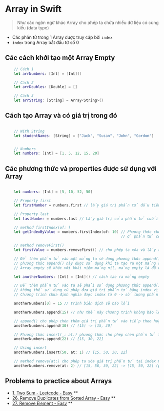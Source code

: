 # Array in Swift

> Như các ngôn ngữ khác Array cho phép ta chứa nhiều dữ liệu có cùng kiểu (data type) 

- Các phần tử trong 1 Array được truy cập bởi `index`
- `index` trong Array bắt đầu từ số 0

## Các cách khởi tạo một Array Empty

``` swift
    // Cách 1
    let arrNumbers: [Int] = [Int]()

    // Cách 2
    let arrDoubles: [Double] = []

    // Cách 3 
    let arrString: [String] = Array<String>()
```

## Cách tạo Array và có giá trị trong đó

``` swift

    // With String
    let studentNames: [String] = ["Jack", "Susan", "John", "Gordon"]


    // Numbers
    let numbers: [Int] = [1, 5, 12, 15, 20]
```

## Các phương thức và properties được sử dụng với Array

``` swift

    let numbers: [Int] = [5, 10, 52, 50]

    // Property first
    let firstNumber = numbers.first // lấy giá trị phần tử đầu tiên trong mảng số nguyên numbers -> firstNumber sẽ có giá trị là 5

    // Property last
    let lastNumber = numbers.last // Lấy giá trị của phần tử cuối cùng trong mảng numbers -> lastNumber sẽ có giá trị là 50

    // method firstIndex(of: )
    let getIndexByValue = numbers.firstIndex(of: 10) // Phương thức cho phép ta lấy index tại phần tử có giá trị tương ứng
                                                     // ở phần tử có giá trị là 10 thì index là 1

    // method removeFirst()
    let firstValue = numbers.removeFirst() // cho phép ta xóa và lấy ra giá trị phần tử đầu tiên -> firstValue sẽ bằng 5

    // Để thêm phần tử vào một mảng ta sẽ dùng phương thức append()
    // phương thức append() này được sử dụng khi ta tạo ra một mảng rỗng chưa có bất kì phần tử nào trong mảng
    // Array empty sẽ khác với khái niệm mảng nil, mảng empty là đã được cấp phát trên vùng nhớ còn mảng optional nil thì chưa được cấp phát trên memory

    let anotherNumbers: [Int] = [Int]() // cách tạo ra mảng empty

    // Để thêm phần tử vào ta sẽ phải sử dụng phương thức append()
    // không thể sử dụng cú pháp đưa giá trị phần tử bằng index vì lúc này chưa có bất kì phần tử giá trị nào trong mảng
    // Chương trình chưa định nghĩa được index từ 0 -> số lượng phần tử có trong mảng

    anotherNumbers[0] = 15 // trình biên dịch sẽ báo lỗi

    anotherNumbers.append(15) // như thế này chương trình không báo lỗi -> anotherNumbers[0] có giá trị là 15 vì append sẽ chèn phần tử vào và index lúc này sẽ bắt đầu được sinh ra là 0

    // append() cho phép chèn thêm giá trị phần tử vào tiếp theo hoặc cuối của mảng đó
    anotherNumbers.append(30) // [15] -> [15, 30]

    // Phương thức insert(_: at:) phương thức cho phép chèn phần tử tại vị trí mà ta mong muốn
    anotherNumbers.append(22) // [15, 30, 22]

    // Using insert
    anotherNumbers.insert(50, at: 1) // [15, 50, 30, 22]

    // method remove(at:) cho phép ta xóa giá trị phần tử tại index mong muốn
    anotherNumbers.remove(at: 2) // [15, 50, 30, 22] -> [15, 50, 22] (phần tử giá trị 30 ở index là 2 bị xóa ra khỏi mảng anotherNumbers)


```

## Problems to practice about Arrays
- [1. Two Sum - Leetcode - Easy](https://leetcode.com/problems/two-sum/description/) **
- [26. Remove Duplicates from Sorted Array - Easy](https://leetcode.com/problems/remove-duplicates-from-sorted-array/description/?envType=problem-list-v2&envId=array) **
- [27. Remove Element - Easy](https://leetcode.com/problems/remove-element/description/?envType=problem-list-v2&envId=array) **